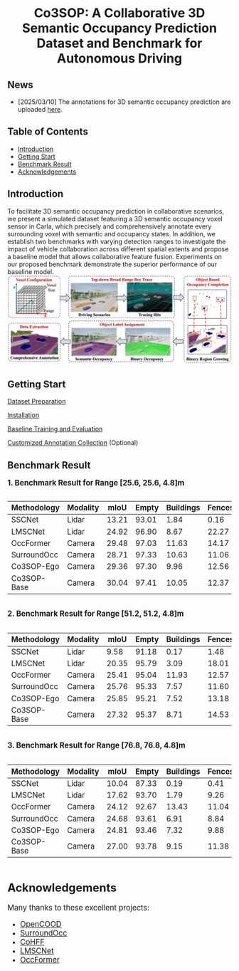 

# <center> Co3SOP: A Collaborative 3D Semantic Occupancy Prediction Dataset and Benchmark for Autonomous Driving

## News
- [2025/03/10] The annotations for 3D semantic occupancy prediction are uploaded [here](https://huggingface.co/datasets/WuHanlin1997/Co3SOP/tree/main).

## Table of Contents
- [Introduction](#introduction)
- [Getting Start](#getting-start)
- [Benchmark Result](#benchmark-result)
- [Acknowledgements](#acknowledgements)

## Introduction
To facilitate 3D semantic occupancy prediction in collaborative scenarios, we present a simulated dataset featuring a 3D semantic occupancy voxel sensor in Carla, which precisely and comprehensively annotate every surrounding voxel with semantic and occupancy states. In addition, we establish two benchmarks with varying detection ranges to investigate the impact of vehicle collaboration across different spatial extents and propose a baseline model that allows collaborative feature fusion. Experiments on our proposed benchmark demonstrate the superior performance of our baseline model.
![Overview](Figures/Annotating.png)

## Getting Start

[Dataset Preparation](Docs/DatasetPreparation.md)

[Installation](Docs/Installation.md)

[Baseline Training and Evaluation](Docs/Baseline.md)

[Customized Annotation Collection](Docs/AnnotationCollection.md) (Optional)

## Benchmark Result 

**<big> 1. Benchmark Result for Range [25.6, 25.6, 4.8]m**
<div style="overflow-x: auto;">

| Methodology | Modality | mIoU | Empty | Buildings | Fences | Other | Pedestrians | Poles | Roadlines | Roads | Sidewalks | Vegetation | Vehicles | Walls | Trafficsigns | Sky | Ground | Bridge | Railtrack | Guardrail | Trafficlight | Static | Dynamic | Water | Terrain | Unlabeled |
|----------|----------|----------|----------|----------|----------|----------|----------|----------|----------|----------|----------|----------|----------|----------|----------|----------|----------|----------|----------|----------|----------|----------|----------|----------|----------|----------|
| SSCNet  | Lidar   |  13.21 | 93.01 | 1.84 | 0.16 | 0.00 | 0.00 | 3.60 | 0.00 | 0.23 | 19.22 | 41.43 | 71.73 | 0.26 | 0.00 | 0.00 | 37.73 | 0.00 | 0.00 | 8.22 | 0.25 | 3.68 | 0.07 | 0.00 | 26.41 | 9.26 |
| LMSCNet | Lidar | 24.92 | 96.90 | 8.67 | 22.27 | 0.00 | 0.00 | 29.57 | 2.57 | 86.70 | 42.24 | 43.77 | 85.35 | 9.97 | 18.19 | 0.00 | 62.68 | 0.00 | 0.00 | 12.02 | 0.00 | 18.39 | 1.57 | 0.00 | 36.11 | 21.16 |
| OccFormer  | Camera  | 29.48 | 97.03 | 11.63 |14.17 | 0.00 | 0.00 | 19.67 |39.64 | 87.40 | 45.32 | 42.78 | 75.7 | 13.41 | 9.73 | 0.00 | 67.08 | 0.00 | 0.00 | 35.53 | 5.43 | 16.14 | 1.82 | 0.00 | 86.95 | 38.01 |
| SurroundOcc  | Camera  |  28.71 | 97.33 | 10.63 | 11.06 | 0.00 | 0.00 | 17.22 | 26.78 | 86.87 | 46.61 | 44.92 | 75.95 | 12.37 | 17.27 | 0.00 | 53.80 | 0.00 | 0.00 | 48.49 | 2.11 | 12.86 | 2.89 | 0.00 | 76.58 | 45.44 |
| Co3SOP-Ego |Camera|29.36|97.30|9.96|12.56|0.01|0.00|18.73|36.19|88.53|44.69|45.51|77.53|11.13|11.10|0.00|55.08|0.00|0.00|48.61|1.50|14.61|4.03|0.00|82.49|45.26|
| Co3SOP-Base |Camera|30.04|97.41|10.05|12.37|0.00|0.00|20.02|38.43|89.24|46.12|46.36|80.55|12.11|11.16|0.00|55.84|0.00|0.00|53.23|1.27|14.71|3.68|0.00|82.93|45.53|
</div>

**2. Benchmark Result for Range [51.2, 51.2, 4.8]m**
<div style="overflow-x: auto;">

| Methodology | Modality | mIoU | Empty | Buildings | Fences | Other | Pedestrians | Poles | Roadlines | Roads | Sidewalks | Vegetation | Vehicles | Walls | Trafficsigns | Sky | Ground | Bridge | Railtrack | Guardrail | Trafficlight | Static | Dynamic | Water | Terrain | Unlabeled |
|----------|----------|----------|----------|----------|----------|----------|----------|----------|----------|----------|----------|----------|----------|----------|----------|----------|----------|----------|----------|----------|----------|----------|----------|----------|----------|----------|
| SSCNet  | Lidar   |  9.58 | 91.18 | 0.17 | 1.48 | 0.00 | 0.00 | 0.14 | 0.16 | 25.88 | 9.57 | 30.89 | 48.09 | 0.49 | 0.00 | 0.00 | 0.08 | 0.03 | 0.00 | 12.72 | 0.00 | 0.94 | 3.09 | 0.00 | 2.74 | 2.31 |
| LMSCNet | Lidar | 20.35 | 95.79 | 3.09 | 18.01 | 0.00 | 0.00 | 24.95 | 0.57 | 75.84 | 48.66 | 34.90 | 75.63 | 10.39 | 0.02 | 0.00 | 31.81 | 0.00 | 0.00 | 6.07 | 0.00 | 4.37 | 0.04 | 0.00 | 36.93 | 21.47 |
| OccFormer  | Camera  |  25.41 | 95.04 | 11.93 | 12.57 | 0.35 | 0.00 | 12.62 | 22.10 | 75.30 | 51.41 | 39.77 | 51.26 | 15.53 | 7.68 | 0.00 | 57.79 | 2.95 | 0.00 | 41.41 | 3.75 | 11.61 | 7.10 | 0.00 | 53.91 | 35.83 |
| SurroundOcc  | Camera  |  25.76 | 95.33 | 7.57 | 11.60 | 1.77 | 0.00 | 13.51 | 22.13 | 79.53 | 45.23 | 35.60 | 52.34 | 12.92 | 11.72 | 0.00 | 52.90 | 2.32 | 0.00 | 42.17 | 2.03 | 10.08 | 6.46 | 0.00 | 75.08 | 37.88 |
| Co3SOP-Ego|Camera|25.85|95.21|7.52|13.18|1.36|0.00|10.91|24.78|78.95|43.38|35.72|54.02|13.13|10.35|0.00|54.45|2.17|0.00|38.22|3.25|11.70|8.45|0.00|75.21|38.53|
| Co3SOP-Base|Camera|27.32|95.37|8.71|14.53|0.09|0.00|15.11|28.56|79.05|44.51|37.00|64.42|13.20|9.89|0.00|55.63|2.36|0.00|51.47|2.45|11.74|6.99|0.00|77.46|37.18|

</div>

**3. Benchmark Result for Range [76.8, 76.8, 4.8]m**
<div style="overflow-x: auto;">

| Methodology | Modality | mIoU | Empty | Buildings | Fences | Other | Pedestrians | Poles | Roadlines | Roads | Sidewalks | Vegetation | Vehicles | Walls | Trafficsigns | Sky | Ground | Bridge | Railtrack | Guardrail | Trafficlight | Static | Dynamic | Water | Terrain | Unlabeled |
|----------|----------|----------|----------|----------|----------|----------|----------|----------|----------|----------|----------|----------|----------|----------|----------|----------|----------|----------|----------|----------|----------|----------|----------|----------|----------|----------|
| SSCNet  | Lidar   |  10.04 | 87.33 | 0.19 | 0.41 | 16.18 | 0.00 | 0.00 | 0.00 | 0.14 | 20.28 | 22.91 | 39.35 | 0.18 | 0.00 | 0.00 | 22.18 | 0.07 | 0.00 | 10.21 | 0.00 | 3.40 | 0.62 | 0.00 | 17.01 | 0.53 |
| LMSCNet | Lidar | 17.62 | 93.70 | 1.79 | 9.26 | 0.00 | 0.00 | 17.92 | 0.00 | 67.99 | 53.27 | 23.91 | 62.94 | 10.08 | 0.04 | 0.00 | 20.59 | 0.00 | 0.00 | 3.37 | 0.00 | 2.82 | 0.00 | 0.00 | 33.43 | 21.72 |
| OccFormer  | Camera  |  24.12 | 92.67 | 13.43 | 11.04 | 2.74 | 0.00 | 10.17 | 15.53 | 73.69 | 59.51 | 35.30 | 33.35 | 11.55 | 2.49 | 0.00 | 64.75 | 5.45 | 0.00 | 36.90 | 0.11 | 13.44 | 9.11 | 0.00 | 53.05 | 34.63 |
| SurroundOcc  | Camera  |  24.68 | 93.61 | 6.91 | 8.84 | 12.50 | 0.00 | 4.78 | 14.09 | 74.87 | 55.30 | 29.08 | 29.20 | 10.03 | 6.23 | 0.00 | 64.77 | 3.74 | 0.00 | 39.65 |1.10 | 10.22 | 8.33 | 0.00 | 75.08 | 44.03 |
| Co3SOP-Ego|Camera|24.81|93.46|7.32|9.88|12.04|0.00|4.29|14.55|75.54|53.53|31.18|34.32|10.54|7.41|0.00|62.58|4.02|0.00|40.02|2.18|11.18|8.80|0.00|71.54|41.13|
| Co3SOP-Base|Camera|27.00|93.78|9.15|11.38|6.83|0.00|7.12|16.08|80.28|55.47|34.26|50.98|12.70|10.02|0.00|68.88|4.39|0.00|44.89|2.42|13.16|9.48|0.00|74.43|42.44|

</div>



## Acknowledgements
Many thanks to these excellent projects:
- [OpenCOOD](https://github.com/DerrickXuNu/OpenCOOD)
- [SurroundOcc](https://github.com/weiyithu/SurroundOcc)
- [CoHFF](https://github.com/rruisong/CoHFF)
- [LMSCNet](https://github.com/astra-vision/LMSCNet)
- [OccFormer](https://github.com/DerrickXuNu/OpenCOOD)
